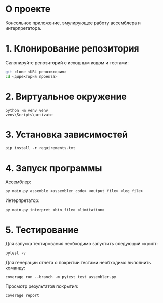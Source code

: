 # О проекте

Консольное приложение, эмулирующее работу ассемблера и интерпретатора.

# 1. Клонирование репозитория

Склонируйте репозиторий с исходным кодом и тестами:

```bash
git clone <URL репозитория>
cd <директория проекта>
```

# 2. Виртуальное окружение

```shell
python -m venv venv
venv\Scripts\activate
```

# 3. Установка зависимостей

```shell
pip install -r requirements.txt
```

# 4. Запуск программы

Ассемблер:

```shell
py main.py assemble <assembler_code> <output_file> <log_file>
```

Интерпретатор:

```shell
py main.py interpret <bin_file> <limitation>
```

# 5. Тестирование

Для запуска тестирования необходимо запустить следующий скрипт:

```shell
pytest -v
```

Для генерации отчета о покрытии тестами необходимо выполнить команду:

```shell
coverage run --branch -m pytest test_assembler.py
```

Просмотр результатов покрытия:

```shell
coverage report
```